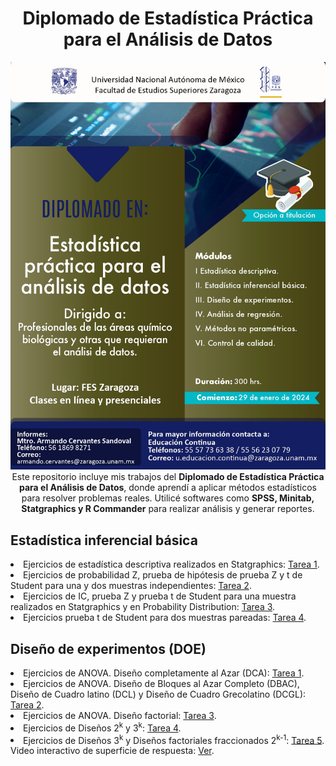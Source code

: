 <div align="center">
<h1 align="center">Diplomado de Estadística Práctica para el Análisis de Datos</h1>
</div>

<center><img src="https://github.com/IsaiPB/Diplomado_Estadistica/blob/main/10_Diplomado_Estadistica_practica_page-0001.jpg"></center>

<div align="center">Este repositorio incluye mis trabajos del <strong>Diplomado de Estadística Práctica para el Análisis de Datos</strong>, donde aprendí a aplicar métodos estadísticos para resolver problemas reales.
Utilicé softwares como <strong>SPSS, Minitab, Statgraphics y R Commander</strong> para realizar análisis y generar reportes.</div>

## Estadística inferencial básica
<li>
Ejercicios de estadística descriptiva realizados en Statgraphics: <a href="https://drive.google.com/file/d/1F0rPhxqwTEkfIftmDvkaTM9AylRpQa9E/view?usp=drive_link">Tarea 1</a>.
</li>
<li>
Ejercicios de probabilidad Z, prueba de hipótesis de prueba Z y t de Student para una y dos muestras independientes: <a href="https://drive.google.com/file/d/1GSFtCNIKCjQGVlJ30PHOkJyaBQ2bqLU_/view?usp=drive_link">Tarea 2</a>.
</li>
<li>
Ejercicios de IC, prueba Z y prueba t de Student para una muestra realizados en Statgraphics y en Probability Distribution: <a href="https://drive.google.com/file/d/1R8BVGCmAmXfcnibdbiTeXovLg9w70yLy/view?usp=drive_link">Tarea 3</a>.
</li>
<li>
Ejercicios prueba t de Student para dos muestras pareadas: <a href="https://drive.google.com/file/d/1VvK_MdtgAbJtRrobR6T-Gjh9HmBoPw-Z/view?usp=drive_link">Tarea 4</a>.
</li>

## Diseño de experimentos (DOE)
<li>
Ejercicios de ANOVA. Diseño completamente al Azar (DCA): <a href="https://drive.google.com/file/d/1XbwiUBD2fz8L3NrXtw_LguM-iqQkYYqx/view?usp=drive_link">Tarea 1</a>.
</li>
<li>
Ejercicios de ANOVA. Diseño de Bloques al Azar Completo (DBAC), Diseño de Cuadro latino (DCL) y Diseño de Cuadro Grecolatino (DCGL): <a href="https://drive.google.com/file/d/1ZpbYrXR_rlc1d9-KS-78GqtUhgnTRw4Q/view?usp=drive_link">Tarea 2</a>.
</li>
<li>
Ejercicios de ANOVA. Diseño factorial: <a href="https://drive.google.com/file/d/1anVp5pRb1hIwRiWG7m8SOYFMbtm3u18Y/view?usp=drive_link">Tarea 3</a>.
</li>
<li>
Ejercicios de Diseños 2<sup>k</sup> y 3<sup>k</sup>: <a href="https://drive.google.com/file/d/1fcO9erP_7kRZEanG1G_MCHJATE-iymNF/view?usp=drive_link">Tarea 4</a>.
</li>
<li>
Ejercicios de Diseños 3<sup>k</sup> y Diseños factoriales fraccionados 2<sup>k-1</sup>: <a href="https://drive.google.com/file/d/1feA8a0alvaMr-qoaL8-85bOOOhxNBETx/view?usp=drive_link">Tarea 5</a>.
</li>
Video interactivo de superficie de respuesta: <a href="https://drive.google.com/file/d/15Zl2N9LSI6-iQVqlmmnIPK784cuS2TPh/view?usp=drive_link">Ver</a>.
</li>

